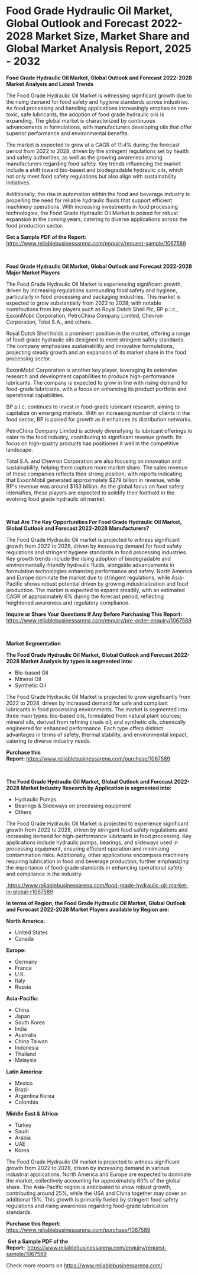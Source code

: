 <p><h1>Food Grade Hydraulic Oil Market, Global Outlook and Forecast 2022-2028 Market Size, Market Share and Global Market Analysis Report, 2025 - 2032</h1></p><p><strong>Food Grade Hydraulic Oil Market, Global Outlook and Forecast 2022-2028 Market Analysis and Latest Trends</strong></p>
<p><p>The Food Grade Hydraulic Oil Market is witnessing significant growth due to the rising demand for food safety and hygiene standards across industries. As food processing and handling applications increasingly emphasize non-toxic, safe lubricants, the adoption of food grade hydraulic oils is expanding. The global market is characterized by continuous advancements in formulations, with manufacturers developing oils that offer superior performance and environmental benefits.</p><p>The market is expected to grow at a CAGR of 11.4% during the forecast period from 2022 to 2028, driven by the stringent regulations set by health and safety authorities, as well as the growing awareness among manufacturers regarding food safety. Key trends influencing the market include a shift toward bio-based and biodegradable hydraulic oils, which not only meet food safety regulations but also align with sustainability initiatives.</p><p>Additionally, the rise in automation within the food and beverage industry is propelling the need for reliable hydraulic fluids that support efficient machinery operations. With increasing investments in food processing technologies, the Food Grade Hydraulic Oil Market is poised for robust expansion in the coming years, catering to diverse applications across the food production sector.</p></p>
<p><strong>Get a Sample PDF of the Report:&nbsp;</strong> <a href="https://www.reliablebusinessarena.com/enquiry/request-sample/1067589?utm_campaign=3552&utm_medium=2&utm_source=Github&utm_content=ia&utm_term=21032025&utm_id=food-grade-hydraulic-oil-market-global-outlook-and-forecast-2022-2028">https://www.reliablebusinessarena.com/enquiry/request-sample/1067589</a></p>
<p>&nbsp;</p>
<p><strong>Food Grade Hydraulic Oil Market, Global Outlook and Forecast 2022-2028 Major Market Players</strong></p>
<p><p>The Food Grade Hydraulic Oil Market is experiencing significant growth, driven by increasing regulations surrounding food safety and hygiene, particularly in food processing and packaging industries. This market is expected to grow substantially from 2022 to 2028, with notable contributions from key players such as Royal Dutch Shell Plc, BP p.l.c., ExxonMobil Corporation, PetroChina Company Limited, Chevron Corporation, Total S.A., and others.</p><p>Royal Dutch Shell holds a prominent position in the market, offering a range of food-grade hydraulic oils designed to meet stringent safety standards. The company emphasizes sustainability and innovative formulations, projecting steady growth and an expansion of its market share in the food processing sector.</p><p>ExxonMobil Corporation is another key player, leveraging its extensive research and development capabilities to produce high-performance lubricants. The company is expected to grow in line with rising demand for food-grade lubricants, with a focus on enhancing its product portfolio and operational capabilities.</p><p>BP p.l.c. continues to invest in food-grade lubricant research, aiming to capitalize on emerging markets. With an increasing number of clients in the food sector, BP is poised for growth as it enhances its distribution networks.</p><p>PetroChina Company Limited is actively diversifying its lubricant offerings to cater to the food industry, contributing to significant revenue growth. Its focus on high-quality products has positioned it well in the competitive landscape.</p><p>Total S.A. and Chevron Corporation are also focusing on innovation and sustainability, helping them capture more market share. The sales revenue of these companies reflects their strong position, with reports indicating that ExxonMobil generated approximately $279 billion in revenue, while BP's revenue was around $183 billion. As the global focus on food safety intensifies, these players are expected to solidify their foothold in the evolving food grade hydraulic oil market.</p></p>
<p>&nbsp;</p>
<p><strong>What Are The Key Opportunities For Food Grade Hydraulic Oil Market, Global Outlook and Forecast 2022-2028 Manufacturers?</strong></p>
<p><p>The Food Grade Hydraulic Oil market is projected to witness significant growth from 2022 to 2028, driven by increasing demand for food safety regulations and stringent hygiene standards in food processing industries. Key growth trends include the rising adoption of biodegradable and environmentally-friendly hydraulic fluids, alongside advancements in formulation technologies enhancing performance and safety. North America and Europe dominate the market due to stringent regulations, while Asia-Pacific shows robust potential driven by growing industrialization and food production. The market is expected to expand steadily, with an estimated CAGR of approximately 6% during the forecast period, reflecting heightened awareness and regulatory compliance.</p></p>
<p><strong>Inquire or Share Your Questions If Any Before Purchasing This Report:</strong> <a href="https://www.reliablebusinessarena.com/enquiry/pre-order-enquiry/1067589?utm_campaign=3552&utm_medium=2&utm_source=Github&utm_content=ia&utm_term=21032025&utm_id=food-grade-hydraulic-oil-market-global-outlook-and-forecast-2022-2028">https://www.reliablebusinessarena.com/enquiry/pre-order-enquiry/1067589</a></p>
<p>&nbsp;</p>
<p><strong>Market Segmentation</strong></p>
<p><strong>The Food Grade Hydraulic Oil Market, Global Outlook and Forecast 2022-2028 Market Analysis by types is segmented into:</strong></p>
<p><ul><li>Bio-based Oil</li><li>Mineral Oil</li><li>Synthetic Oil</li></ul></p>
<p><p>The Food Grade Hydraulic Oil Market is projected to grow significantly from 2022 to 2028, driven by increased demand for safe and compliant lubricants in food processing environments. The market is segmented into three main types: bio-based oils, formulated from natural plant sources; mineral oils, derived from refining crude oil; and synthetic oils, chemically engineered for enhanced performance. Each type offers distinct advantages in terms of safety, thermal stability, and environmental impact, catering to diverse industry needs.</p></p>
<p><strong>Purchase this Report:&nbsp;</strong><a href="https://www.reliablebusinessarena.com/purchase/1067589?utm_campaign=3552&utm_medium=2&utm_source=Github&utm_content=ia&utm_term=21032025&utm_id=food-grade-hydraulic-oil-market-global-outlook-and-forecast-2022-2028">https://www.reliablebusinessarena.com/purchase/1067589</a></p>
<p>&nbsp;</p>
<p><strong>The Food Grade Hydraulic Oil Market, Global Outlook and Forecast 2022-2028 Market Industry Research by Application is segmented into:</strong></p>
<p><ul><li>Hydraulic Pumps</li><li>Bearings & Slideways on processing equipment</li><li>Others</li></ul></p>
<p><p>The Food Grade Hydraulic Oil Market is projected to experience significant growth from 2022 to 2028, driven by stringent food safety regulations and increasing demand for high-performance lubricants in food processing. Key applications include hydraulic pumps, bearings, and slideways used in processing equipment, ensuring efficient operation and minimizing contamination risks. Additionally, other applications encompass machinery requiring lubrication in food and beverage production, further emphasizing the importance of food-grade standards in enhancing operational safety and compliance in the industry.</p></p>
<p><a href="https://www.reliablebusinessarena.com/food-grade-hydraulic-oil-market-in-global-r1067589?utm_campaign=3552&utm_medium=2&utm_source=Github&utm_content=ia&utm_term=21032025&utm_id=food-grade-hydraulic-oil-market-global-outlook-and-forecast-2022-2028">&nbsp;https://www.reliablebusinessarena.com/food-grade-hydraulic-oil-market-in-global-r1067589</a></p>
<p><strong>In terms of Region, the Food Grade Hydraulic Oil Market, Global Outlook and Forecast 2022-2028 Market Players available by Region are:</strong></p>
<p>
    <p> <strong> North America: </strong>
        <ul>
            <li>United States</li>
            <li>Canada</li>
        </ul>
        </p> 
    <p> <strong> Europe: </strong>
        <ul>
            <li>Germany</li>
            <li>France</li>
            <li>U.K.</li>
            <li>Italy</li>
            <li>Russia</li>
        </ul>
        </p> 
    <p> <strong> Asia-Pacific: </strong>
        <ul>
            <li>China</li>
            <li>Japan</li>
            <li>South Korea</li>
            <li>India</li>
            <li>Australia</li>
            <li>China Taiwan</li>
            <li>Indonesia</li>
            <li>Thailand</li>
            <li>Malaysia</li>
        </ul>
        </p> 
    <p> <strong> Latin America: </strong>
        <ul>
            <li>Mexico</li>
            <li>Brazil</li>
            <li>Argentina Korea</li>
            <li>Colombia</li>
        </ul>
        </p> 
    <p> <strong> Middle East & Africa: </strong>
        <ul>
            <li>Turkey</li>
            <li>Saudi</li>
            <li>Arabia</li>
            <li>UAE</li>
            <li>Korea</li>
        </ul>
    </p>
    </p>
<p><p>The Food Grade Hydraulic Oil market is projected to witness significant growth from 2022 to 2028, driven by increasing demand in various industrial applications. North America and Europe are expected to dominate the market, collectively accounting for approximately 60% of the global share. The Asia-Pacific region is anticipated to show robust growth, contributing around 25%, while the USA and China together may cover an additional 15%. This growth is primarily fueled by stringent food safety regulations and rising awareness regarding food-grade lubrication standards.</p></p>
<p><strong>Purchase this Report: </strong><a href="https://www.reliablebusinessarena.com/purchase/1067589?utm_campaign=3552&utm_medium=2&utm_source=Github&utm_content=ia&utm_term=21032025&utm_id=food-grade-hydraulic-oil-market-global-outlook-and-forecast-2022-2028">https://www.reliablebusinessarena.com/purchase/1067589</a></p>
<p>&nbsp;<strong>Get a Sample PDF of the Report:&nbsp;&nbsp;</strong><a href="https://www.reliablebusinessarena.com/enquiry/request-sample/1067589?utm_campaign=3552&utm_medium=2&utm_source=Github&utm_content=ia&utm_term=21032025&utm_id=food-grade-hydraulic-oil-market-global-outlook-and-forecast-2022-2028">https://www.reliablebusinessarena.com/enquiry/request-sample/1067589</a></p>
<p><strong></strong></p>
<p>Check more reports on <a href="https://www.reliablebusinessarena.com/?utm_campaign=3552&utm_medium=2&utm_source=Github&utm_content=ia&utm_term=21032025&utm_id=food-grade-hydraulic-oil-market-global-outlook-and-forecast-2022-2028">https://www.reliablebusinessarena.com/</a></p>